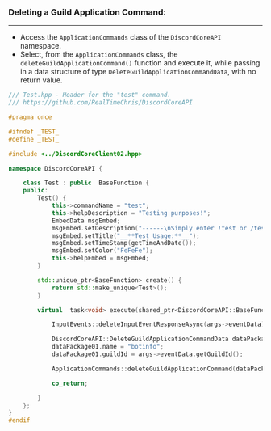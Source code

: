 
### **Deleting a Guild Application Command:**
---
- Access the `ApplicationCommands` class of the `DiscordCoreAPI` namespace.
- Select, from the `ApplicationCommands` class, the `deleteGuildApplicationCommand()` function and execute it, while passing in a data structure of type `DeleteGuildApplicationCommandData`, with no return value.

```cpp
/// Test.hpp - Header for the "test" command.
/// https://github.com/RealTimeChris/DiscordCoreAPI

#pragma once

#ifndef _TEST_
#define _TEST_

#include <../DiscordCoreClient02.hpp>

namespace DiscordCoreAPI {

	class Test : public  BaseFunction {
	public:
		Test() {
			this->commandName = "test";
			this->helpDescription = "Testing purposes!";
			EmbedData msgEmbed;
			msgEmbed.setDescription("------\nSimply enter !test or /test!\n------");
			msgEmbed.setTitle("__**Test Usage:**__");
			msgEmbed.setTimeStamp(getTimeAndDate());
			msgEmbed.setColor("FeFeFe");
			this->helpEmbed = msgEmbed;
		}

		std::unique_ptr<BaseFunction> create() {
			return std::make_unique<Test>();
		}

		virtual  task<void> execute(shared_ptr<DiscordCoreAPI::BaseFunctionArguments> args) {

			InputEvents::deleteInputEventResponseAsync(args->eventData);

			DiscordCoreAPI::DeleteGuildApplicationCommandData dataPackage01;
			dataPackage01.name = "botinfo";
			dataPackage01.guildId = args->eventData.getGuildId();

			ApplicationCommands::deleteGuildApplicationCommand(dataPackage01);

			co_return;

		}
	};
}
#endif
```
